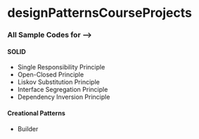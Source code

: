 # designPatternsCourseProjects

### All Sample Codes for -->

#### SOLID
- Single Responsibility Principle
- Open-Closed Principle
- Liskov Substitution Principle
- Interface Segregation Principle
- Dependency Inversion Principle

#### Creational Patterns
- Builder
